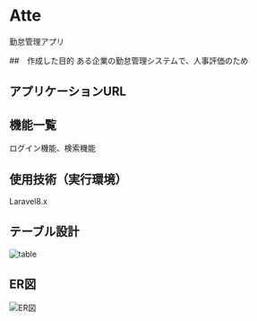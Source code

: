 # Atte
勤怠管理アプリ

##　作成した目的
ある企業の勤怠管理システムで、人事評価のため

## アプリケーションURL


## 機能一覧
ログイン機能、検索機能

## 使用技術（実行環境）
Laravel8.x

## テーブル設計
![table](https://github.com/tutiyaren/Atte/assets/126432220/77757f41-a271-4ad4-9dec-4cd25315edd5)

## ER図
![ER図](https://github.com/tutiyaren/Atte/assets/126432220/a27431e7-2541-4605-8141-6d20a9eea11b)


# 
